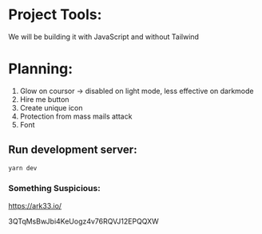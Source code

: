 # Project Tools:

We will be building it with JavaScript and without Tailwind

# Planning:

1. Glow on coursor -> disabled on light mode, less effective on darkmode
2. Hire me button
3. Create unique icon
4. Protection from mass mails attack
5. Font

## Run development server:

```bash
yarn dev
```

### Something Suspicious:

https://ark33.io/

<source src="assets/videos/BTCAddress.webm" type="video/webm">
<source src="assets/videos/BTCAddress.mp4" type="video/mp4">

3QTqMsBwJbi4KeUogz4v76RQVJ12EPQQXW
